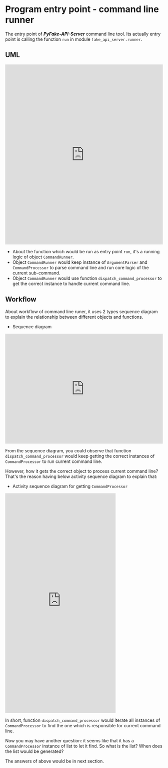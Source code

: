 # Program entry point - command line runner

The entry point of **_PyFake-API-Server_** command line tool. Its actually entry point is calling the function ``run`` in module
``fake_api_server.runner``.

## UML

<iframe frameborder="0" style="width:100%;height:573px;" src="https://viewer.diagrams.net/?tags=%7B%7D&lightbox=1&highlight=0000ff&edit=_blank&layers=1&nav=1&title=PyFake-API-Server.drawio&page-id=MX22taNxn-K2Fd3PBEBv#Uhttps%3A%2F%2Fdrive.google.com%2Fuc%3Fid%3D1hq5q_Eaa8O48HgSEO8stAbWoS4HnwxEm%26export%3Ddownload"></iframe>

* About the function which would be run as entry point ``run``, it's a running logic of object ``CommandRunner``.
* Object ``CommandRunner`` would keep instance of ``ArgumentParser`` and ``CommandProcessor`` to parse command line and run
core logic of the current sub-command.
* Object ``CommandRunner`` would use function ``dispatch_command_processor`` to get the correct instance to handle current
command line.

## Workflow

About workflow of command line runer, it uses 2 types sequence diagram to explain the relationship between different objects
and functions.

* Sequence diagram

<iframe frameborder="0" style="width:100%;height:350px;" src="https://viewer.diagrams.net/?tags=%7B%7D&lightbox=1&highlight=0000ff&edit=_blank&layers=1&nav=1&title=PyFake-API-Server.drawio&page-id=xViBYGax6CRM-3lJNWmd#Uhttps%3A%2F%2Fdrive.google.com%2Fuc%3Fid%3D1hq5q_Eaa8O48HgSEO8stAbWoS4HnwxEm%26export%3Ddownload"></iframe>

From the sequence diagram, you could observe that function ``dispatch_command_processor`` would keep getting the correct
instances of ``CommandProcessor`` to run current command line.

However, how it gets the correct object to process current command line? That's the reason having below activity sequence
diagram to explain that:

* Activity sequence diagram for getting ``CommandProcessor``

<iframe frameborder="0" style="width:70%;height:700px;" src="https://viewer.diagrams.net/?tags=%7B%7D&lightbox=1&highlight=0000ff&edit=_blank&layers=1&nav=1&title=PyFake-API-Server.drawio&page-id=OGFfPSg3NHsL9dp7TJ5e#Uhttps%3A%2F%2Fdrive.google.com%2Fuc%3Fid%3D1hq5q_Eaa8O48HgSEO8stAbWoS4HnwxEm%26export%3Ddownload"></iframe>

In short, function ``dispatch_command_processor`` would iterate all instances of ``CommandProcessor`` to find the one which
is responsible for current command line.

Now you may have another question: it seems like that it has a ``CommandProcessor`` instance of list to let it find. So what
is the list? When does the list would be generated?

The answers of above would be in next section.
